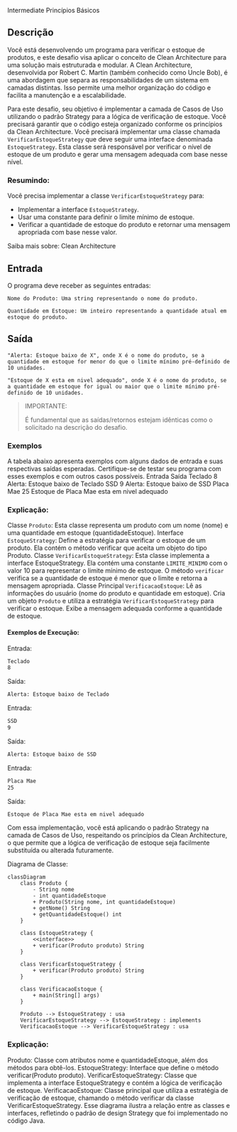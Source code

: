  Intermediate    Princípios Básicos
## Descrição


Você está desenvolvendo um programa para verificar o estoque de produtos, e este desafio visa aplicar o conceito de Clean Architecture para uma solução mais estruturada e modular. A Clean Architecture, desenvolvida por Robert C. Martin (também conhecido como Uncle Bob), é uma abordagem que separa as responsabilidades de um sistema em camadas distintas. Isso permite uma melhor organização do código e facilita a manutenção e a escalabilidade.

Para este desafio, seu objetivo é implementar a camada de Casos de Uso utilizando o padrão Strategy para a lógica de verificação de estoque. Você precisará garantir que o código esteja organizado conforme os princípios da Clean Architecture. Você precisará implementar uma classe chamada `VerificarEstoqueStrategy` que deve seguir uma interface denominada `EstoqueStrategy`. Esta classe será responsável por verificar o nível de estoque de um produto e gerar uma mensagem adequada com base nesse nível.

### Resumindo:

Você precisa implementar a classe `VerificarEstoqueStrategy` para:

- Implementar a interface `EstoqueStrategy`.
- Usar uma constante para definir o limite mínimo de estoque.
- Verificar a quantidade de estoque do produto e retornar uma mensagem apropriada com base nesse valor.

Saiba mais sobre: Clean Architecture
## Entrada

O programa deve receber as seguintes entradas:

    Nome do Produto: Uma string representando o nome do produto.

    Quantidade em Estoque: Um inteiro representando a quantidade atual em estoque do produto.

## Saída

    "Alerta: Estoque baixo de X", onde X é o nome do produto, se a quantidade em estoque for menor do que o limite mínimo pré-definido de 10 unidades.

    "Estoque de X esta em nivel adequado", onde X é o nome do produto, se a quantidade em estoque for igual ou maior que o limite mínimo pré-definido de 10 unidades.

>IMPORTANTE:
>
>É fundamental que as saídas/retornos estejam idênticas como o solicitado na descrição do desafio.
### Exemplos

A tabela abaixo apresenta exemplos com alguns dados de entrada e suas respectivas saídas esperadas. Certifique-se de testar seu programa com esses exemplos e com outros casos possíveis.
Entrada 	Saída
Teclado
8 	Alerta: Estoque baixo de Teclado
SSD
9 	Alerta: Estoque baixo de SSD
Placa Mae
25 	Estoque de Placa Mae esta em nivel adequado

### Explicação:
Classe `Produto`:
Esta classe representa um produto com um nome (nome) e uma quantidade em estoque (quantidadeEstoque).
Interface `EstoqueStrategy`:
Define a estratégia para verificar o estoque de um produto. Ela contém o método verificar que aceita um objeto do tipo Produto.
Classe `VerificarEstoqueStrategy`:
Esta classe implementa a interface EstoqueStrategy.
Ela contém uma constante `LIMITE_MINIMO` com o valor 10 para representar o limite mínimo de estoque.
O método `verificar` verifica se a quantidade de estoque é menor que o limite e retorna a mensagem apropriada.
Classe Principal `VerificacaoEstoque`:
Lê as informações do usuário (nome do produto e quantidade em estoque).
Cria um objeto `Produto` e utiliza a estratégia `VerificarEstoqueStrategy` para verificar o estoque.
Exibe a mensagem adequada conforme a quantidade de estoque.
#### Exemplos de Execução:
Entrada:
```bash
Teclado
8
```
Saída:

``` bash
Alerta: Estoque baixo de Teclado
```
Entrada:
``` bash
SSD
9
```
Saída:

``` bash
Alerta: Estoque baixo de SSD

```
Entrada:
```bash 
Placa Mae
25
```
Saída:
```bash 
Estoque de Placa Mae esta em nivel adequado
```
Com essa implementação, você está aplicando o padrão Strategy na camada de Casos de Uso, respeitando os princípios da Clean Architecture, o que permite que a lógica de verificação de estoque seja facilmente substituída ou alterada futuramente.

Diagrama de Classe:
```mermaid
classDiagram
    class Produto {
        - String nome
        - int quantidadeEstoque
        + Produto(String nome, int quantidadeEstoque)
        + getNome() String
        + getQuantidadeEstoque() int
    }

    class EstoqueStrategy {
        <<interface>>
        + verificar(Produto produto) String
    }

    class VerificarEstoqueStrategy {
        + verificar(Produto produto) String
    }

    class VerificacaoEstoque {
        + main(String[] args)
    }

    Produto --> EstoqueStrategy : usa
    VerificarEstoqueStrategy --> EstoqueStrategy : implements
    VerificacaoEstoque --> VerificarEstoqueStrategy : usa
```
### Explicação:
Produto: Classe com atributos nome e quantidadeEstoque, além dos métodos para obtê-los.
EstoqueStrategy: Interface que define o método verificar(Produto produto).
VerificarEstoqueStrategy: Classe que implementa a interface EstoqueStrategy e contém a lógica de verificação de estoque.
VerificacaoEstoque: Classe principal que utiliza a estratégia de verificação de estoque, chamando o método verificar da classe VerificarEstoqueStrategy.
Esse diagrama ilustra a relação entre as classes e interfaces, refletindo o padrão de design Strategy que foi implementado no código Java.
